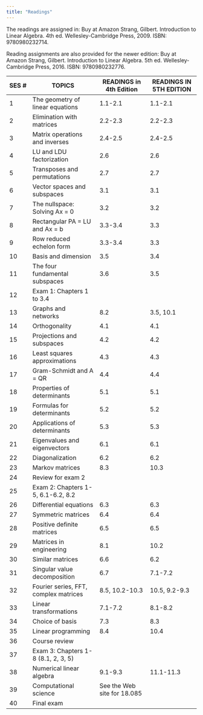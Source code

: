 ```yaml
---
title: "Readings"
---
```


The readings are assigned in: Buy at Amazon Strang, Gilbert. Introduction to Linear Algebra. 4th ed. Wellesley-Cambridge Press, 2009. ISBN: 9780980232714.

Reading assignments are also provided for the newer edition: Buy at Amazon Strang, Gilbert. Introduction to Linear Algebra. 5th ed. Wellesley-Cambridge Press, 2016. ISBN: 9780980232776.

| SES # | TOPICS                                | READINGS in 4th Edition     | READINGS IN 5TH EDITION |
|-------|---------------------------------------|-----------------------------|-------------------------|
| 1     | The geometry of linear equations      | 1.1-2.1                     | 1.1-2.1                 |
| 2     | Elimination with matrices             | 2.2-2.3                     | 2.2-2.3                 |
| 3     | Matrix operations and inverses        | 2.4-2.5                     | 2.4-2.5                 |
| 4     | LU and LDU factorization              | 2.6                         | 2.6                     |
| 5     | Transposes and permutations           | 2.7                         | 2.7                     |
| 6     | Vector spaces and subspaces           | 3.1                         | 3.1                     |
| 7     | The nullspace: Solving Ax = 0         | 3.2                         | 3.2                     |
| 8     | Rectangular PA = LU and Ax = b        | 3.3-3.4                     | 3.3                     |
| 9     | Row reduced echelon form              | 3.3-3.4                     | 3.3                     |
| 10    | Basis and dimension                   | 3.5                         | 3.4                     |
| 11    | The four fundamental subspaces        | 3.6                         | 3.5                     |
| 12    | Exam 1: Chapters 1 to 3.4             |                             |                         |
| 13    | Graphs and networks                   | 8.2                         | 3.5, 10.1               |
| 14    | Orthogonality                         | 4.1                         | 4.1                     |
| 15    | Projections and subspaces             | 4.2                         | 4.2                     |
| 16    | Least squares approximations          | 4.3                         | 4.3                     |
| 17    | Gram-Schmidt and A = QR               | 4.4                         | 4.4                     |
| 18    | Properties of determinants            | 5.1                         | 5.1                     |
| 19    | Formulas for determinants             | 5.2                         | 5.2                     |
| 20    | Applications of determinants          | 5.3                         | 5.3                     |
| 21    | Eigenvalues and eigenvectors          | 6.1                         | 6.1                     |
| 22    | Diagonalization                       | 6.2                         | 6.2                     |
| 23    | Markov matrices                       | 8.3                         | 10.3                    |
| 24    | Review for exam 2                     |                             |                         |
| 25    | Exam 2: Chapters 1-5, 6.1-6.2, 8.2    |                             |                         |
| 26    | Differential equations                | 6.3                         | 6.3                     |
| 27    | Symmetric matrices                    | 6.4                         | 6.4                     |
| 28    | Positive definite matrices            | 6.5                         | 6.5                     |
| 29    | Matrices in engineering               | 8.1                         | 10.2                    |
| 30    | Similar matrices                      | 6.6                         | 6.2                     |
| 31    | Singular value decomposition          | 6.7                         | 7.1-7.2                 |
| 32    | Fourier series, FFT, complex matrices | 8.5, 10.2-10.3              | 10.5, 9.2-9.3           |
| 33    | Linear transformations                | 7.1-7.2                     | 8.1-8.2                 |
| 34    | Choice of basis                       | 7.3                         | 8.3                     |
| 35    | Linear programming                    | 8.4                         | 10.4                    |
| 36    | Course review                         |                             |                         |
| 37    | Exam 3: Chapters 1-8 (8.1, 2, 3, 5)   |                             |                         |
| 38    | Numerical linear algebra              | 9.1-9.3                     | 11.1-11.3               |
| 39    | Computational science                 | See the Web site for 18.085 |                         |
| 40    | Final exam                            |                             |                         |
